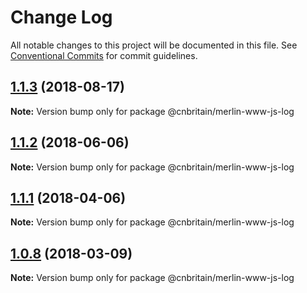 # Change Log

All notable changes to this project will be documented in this file.
See [Conventional Commits](https://conventionalcommits.org) for commit guidelines.

<a name="1.1.3"></a>
## [1.1.3](https://github.com/cnduk/merlin-www-components/compare/@cnbritain/merlin-www-js-log@1.1.2...@cnbritain/merlin-www-js-log@1.1.3) (2018-08-17)




**Note:** Version bump only for package @cnbritain/merlin-www-js-log

<a name="1.1.2"></a>
## [1.1.2](https://github.com/cnduk/merlin-www-components/compare/@cnbritain/merlin-www-js-log@1.1.1...@cnbritain/merlin-www-js-log@1.1.2) (2018-06-06)




**Note:** Version bump only for package @cnbritain/merlin-www-js-log

<a name="1.1.1"></a>
## [1.1.1](https://github.com/cnduk/merlin-www-components/compare/@cnbritain/merlin-www-js-log@1.1.0...@cnbritain/merlin-www-js-log@1.1.1) (2018-04-06)




**Note:** Version bump only for package @cnbritain/merlin-www-js-log

<a name="1.0.8"></a>
## [1.0.8](https://github.com/cnduk/merlin-www-components/compare/@cnbritain/merlin-www-js-log@1.0.7...@cnbritain/merlin-www-js-log@1.0.8) (2018-03-09)




**Note:** Version bump only for package @cnbritain/merlin-www-js-log
